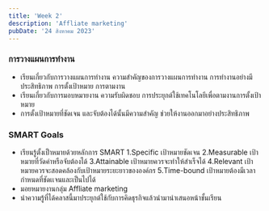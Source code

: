 ```yaml
---
title: 'Week 2'
description: 'Affliate marketing'
pubDate: '24 สิงหาคม 2023'
---
```


### การวางแผนการทำงาน

- เรียนเกี่ยวกับการวางแผนการทำงาน ความสำคัญของการวางแผนการทำงาน การทำงานอย่างมีประสิทธิภาพ การตั้งเป้าหมาย
การตามงาน
- เรียนเกี่ยวกับการมอบหมายงาน ความรับผิดชอบ การประยุกต์ใช้เทคโนโลยีเพื่อตามงานการตั้งเป้าหมาย
- การตั้งเป้าหมายที่ชัดเจน และจับต้องได้นั้นมีความสำคัญ ช่วยให้งานออกมาอย่างประสิทธิภาพ

### SMART Goals

- เรียนรู้ตั้งเป็าหมายด้วยหลักการ SMART
    1.Specific เป้าหมายชัดเจน
    2.Measurable เป้าหมายที่วัดค่าหรือจับต้องได้
    3.Attainable เป้าหมายควรจะทำให้สำเร็จได้
    4.Relevant เป้าหมายควรจะสอดคล้องกับเป้าหมายระยะยาวขององค์กร
    5.Time-bound เป้าหมายต้องมีเวลากำหนดที่ชัดเเจนและเป็นไปได้
- มอยหมายงานกลุ่ม Affliate marketing
- นำความรู้ที่ได้คลาสนี้มาประยุกต์ใช้กับการคิดธุรกิจแล้วนำมานำเสนอหน้าชั้นเรียน
